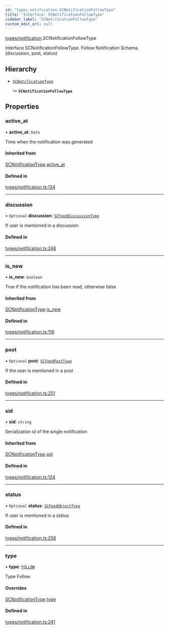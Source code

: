 ```yaml
---
id: "types_notification.SCNotificationFollowType"
title: "Interface: SCNotificationFollowType"
sidebar_label: "SCNotificationFollowType"
custom_edit_url: null
---
```


[types/notification](../modules/types_notification.md).SCNotificationFollowType

Interface SCNotificationFollowType.
Follow Notification Schema.
(discussion, post, status)

## Hierarchy

- [`SCNotificationType`](types_notification.SCNotificationType.md)

  ↳ **`SCNotificationFollowType`**

## Properties

### active\_at

• **active\_at**: `Date`

Time when the notification was generated

#### Inherited from

[SCNotificationType](types_notification.SCNotificationType.md).[active_at](types_notification.SCNotificationType.md#active_at)

#### Defined in

[types/notification.ts:134](https://github.com/selfcommunity/community-ui/blob/cab08cf/packages/sc-core/src/types/notification.ts#L134)

___

### discussion

• `Optional` **discussion**: [`SCFeedDiscussionType`](types_feed.SCFeedDiscussionType.md)

If user is mentioned in a discussion

#### Defined in

[types/notification.ts:246](https://github.com/selfcommunity/community-ui/blob/cab08cf/packages/sc-core/src/types/notification.ts#L246)

___

### is\_new

• **is\_new**: `boolean`

True if the notification has been read, otherwise false

#### Inherited from

[SCNotificationType](types_notification.SCNotificationType.md).[is_new](types_notification.SCNotificationType.md#is_new)

#### Defined in

[types/notification.ts:119](https://github.com/selfcommunity/community-ui/blob/cab08cf/packages/sc-core/src/types/notification.ts#L119)

___

### post

• `Optional` **post**: [`SCFeedPostType`](types_feed.SCFeedPostType.md)

If the user is mentioned in a post

#### Defined in

[types/notification.ts:251](https://github.com/selfcommunity/community-ui/blob/cab08cf/packages/sc-core/src/types/notification.ts#L251)

___

### sid

• **sid**: `string`

Serialization id of the single notification

#### Inherited from

[SCNotificationType](types_notification.SCNotificationType.md).[sid](types_notification.SCNotificationType.md#sid)

#### Defined in

[types/notification.ts:124](https://github.com/selfcommunity/community-ui/blob/cab08cf/packages/sc-core/src/types/notification.ts#L124)

___

### status

• `Optional` **status**: [`SCFeedObjectType`](types_feed.SCFeedObjectType.md)

If user is mentioned in a status

#### Defined in

[types/notification.ts:256](https://github.com/selfcommunity/community-ui/blob/cab08cf/packages/sc-core/src/types/notification.ts#L256)

___

### type

• **type**: [`FOLLOW`](../enums/types_notification.SCNotificationTypologyType.md#follow)

Type Follow

#### Overrides

[SCNotificationType](types_notification.SCNotificationType.md).[type](types_notification.SCNotificationType.md#type)

#### Defined in

[types/notification.ts:241](https://github.com/selfcommunity/community-ui/blob/cab08cf/packages/sc-core/src/types/notification.ts#L241)
